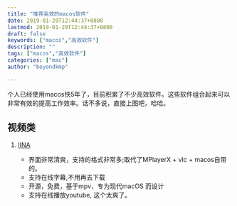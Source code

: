 ```yaml
---
title: "推荐高效的macos软件"
date: 2019-01-29T12:44:37+0800
lastmod: 2019-01-29T12:44:37+0800
draft: false
keywords: ["macos","高效软件"]
description: ""
tags: ["macos","高效软件"]
categories: ["mac"]
author: "beyondkmp"

---
```


个人已经使用macos快5年了，目前积累了不少高效软件。这些软件组合起来可以非常有效的提高工作效率。话不多说，直接上图吧，哈哈。

## 视频类

1. [IINA](https://iina.io/)

    * 界面非常清爽，支持的格式非常多;取代了MPlayerX + vlc + macos自带的。
    * 支持在线字幕,不用再去下载
    * 开源，免费，基于mpv，专为现代macOS 而设计
    * 支持在线播放youtube, 这个太爽了。

<!--more-->
